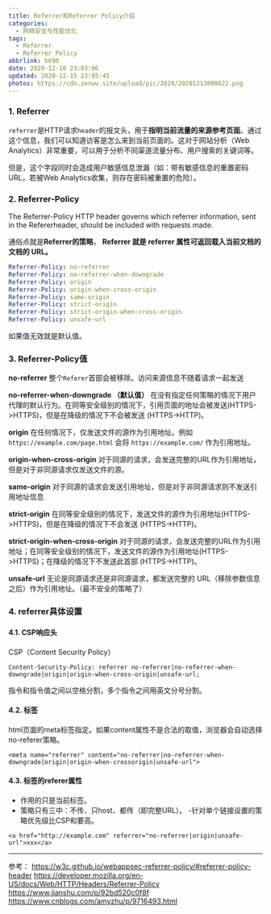 ```yaml
---
title: Referrer和Referrer Policy介绍
categories:
  - 网络安全与性能优化
tags:
  - Referrer
  - Referrer Policy
abbrlink: b690
date: 2020-12-10 23:03:06
updated: 2020-12-15 23:05:45
photos: https://cdn.zenwu.site/upload/pic/2020/20201213000022.png
---
```

### 1. Referrer

`referrer`是HTTP请求`header`的报文头，用于**指明当前流量的来源参考页面**。通过这个信息，我们可以知道访客是怎么来到当前页面的。这对于网站分析（Web Analytics）非常重要，可以用于分析不同渠道流量分布、用户搜索的关键词等。

但是，这个字段同时会造成用户敏感信息泄漏（如：带有敏感信息的重置密码URL，若被Web Analytics收集，则存在密码被重置的危险）。

### 2. Referrer-Policy

The Referrer-Policy HTTP header governs which referrer information, sent in the Refererheader, should be included with requests made.

通俗点就是**Referrer的策略**， **Referrer 就是 referrer 属性可返回载入当前文档的文档的 URL。**

<!-- more -->

``` yaml
Referrer-Policy: no-referrer
Referrer-Policy: no-referrer-when-downgrade
Referrer-Policy: origin
Referrer-Policy: origin-when-cross-origin
Referrer-Policy: same-origin
Referrer-Policy: strict-origin
Referrer-Policy: strict-origin-when-cross-origin
Referrer-Policy: unsafe-url
```

如果值无效就是默认值。

### 3. Referrer-Policy值

**no-referrer**
整个`Referer`首部会被移除。访问来源信息不随着请求一起发送

**no-referrer-when-downgrade （默认值）**
在没有指定任何策略的情况下用户代理的默认行为。在同等安全级别的情况下，引用页面的地址会被发送(HTTPS->HTTPS)，但是在降级的情况下不会被发送 (HTTPS->HTTP)。

**origin**
在任何情况下，仅发送文件的源作为引用地址。例如 `https://example.com/page.html` 会将 `https://example.com/` 作为引用地址。

**origin-when-cross-origin**
对于同源的请求，会发送完整的URL作为引用地址，但是对于非同源请求仅发送文件的源。

**same-origin**
对于同源的请求会发送引用地址，但是对于非同源请求则不发送引用地址信息

**strict-origin**
在同等安全级别的情况下，发送文件的源作为引用地址(HTTPS->HTTPS)，但是在降级的情况下不会发送 (HTTPS->HTTP)。

**strict-origin-when-cross-origin**
对于同源的请求，会发送完整的URL作为引用地址；在同等安全级别的情况下，发送文件的源作为引用地址(HTTPS->HTTPS)；在降级的情况下不发送此首部 (HTTPS->HTTP)。

**unsafe-url**
无论是同源请求还是非同源请求，都发送完整的 URL（移除参数信息之后）作为引用地址。（最不安全的策略了）

### 4. referrer具体设置

#### 4.1. CSP响应头

CSP（Content Security Policy）

```
Content-Security-Policy: referrer no-referrer|no-referrer-when-downgrade|origin|origin-when-cross-origin|unsafe-url;
```

指令和指令值之间以空格分割，多个指令之间用英文分号分割。

#### 4.2. 标签

html页面的meta标签指定。如果content属性不是合法的取值，浏览器会自动选择no-referer策略。

```
<meta name="referrer" content="no-referrer|no-referrer-when-downgrade|origin|origin-when-crossorigin|unsafe-url">
```

#### 4.3. 标签的referer属性

- 作用的只是当前标签。
- 策略只有三中：不传、只host、都传（即完整URL）。
-针对单个链接设置的策略优先级比CSP和要高。

```
<a href="http://example.com" referrer="no-referrer|origin|unsafe-url">xxx</a>
```

---

参考：
<https://w3c.github.io/webappsec-referrer-policy/#referrer-policy-header>
<https://developer.mozilla.org/en-US/docs/Web/HTTP/Headers/Referrer-Policy>
<https://www.jianshu.com/p/92bd520c0f8f>
<https://www.cnblogs.com/amyzhu/p/9716493.html>
